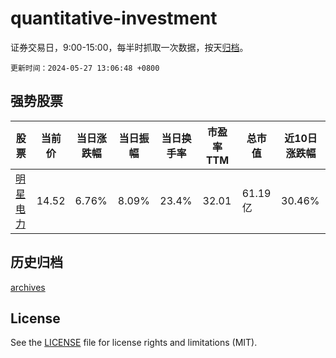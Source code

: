 # quantitative-investment

证券交易日，9:00-15:00，每半时抓取一次数据，按天[归档](archives)。

`更新时间：2024-05-27 13:06:48 +0800`

## 强势股票

|股票|当前价|当日涨跌幅|当日振幅|当日换手率|市盈率TTM|总市值|近10日涨跌幅|
|----|----|----|----|----|----|----|----|
|[明星电力](https://xueqiu.com/S/SH600101)|14.52|6.76%|8.09%|23.4%|32.01|61.19亿|30.46%|

## 历史归档

[archives](archives)

## License

See the [LICENSE](LICENSE) file for license rights and limitations (MIT).